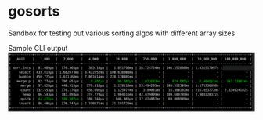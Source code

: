# gosorts

Sandbox for testing out various sorting algos with different array sizes

Sample CLI output
![alt text](https://github.com/arkrozycki/gosorts/blob/main/sample_cli.png?raw=true)
